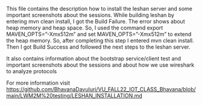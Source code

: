This file contains the description how to install the leshan server and some important screenshots about the sessions. While building leshan by entering mvn clean install, I got the Build Failure. The error shows about heap memory and heap space. So, I used the command export MAVEN_OPTS=”-Xmx512m” and set MAVEN_OPTS=”-Xmx512m” to extend the heap memory. So, after completing this step I entered mvn clean install. Then I got Build Success and followed the next steps to the leshan server. <br>

It also contains information about the bootstrap service/client test and important screenshots about the sessions and about how we use wireshark to analyze protocols

For more information visit https://github.com/BhavanaDavuluri/VU_FALL22_IOT_CLASS_Bhavana/blob/main/LWM2M%20testing/LESHAN_INSTALLATION.md
